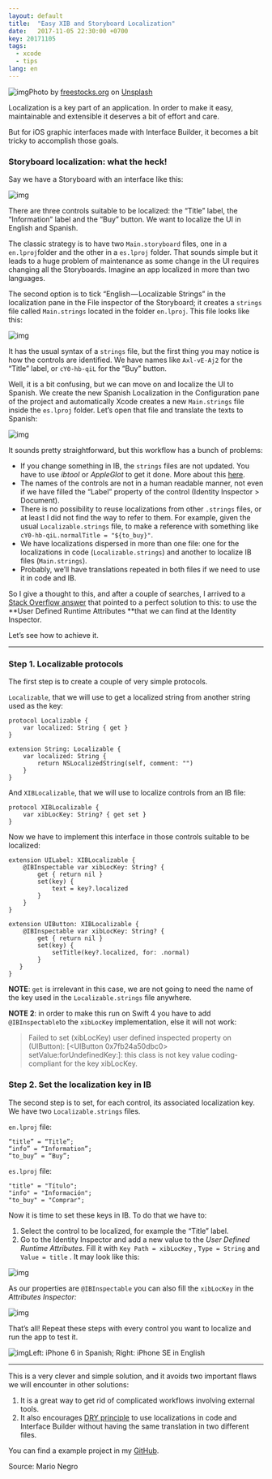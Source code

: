 ```yaml
---
layout: default
title:  "Easy XIB and Storyboard Localization"
date:   2017-11-05 22:30:00 +0700
key: 20171105
tags:
  - xcode
  - tips
lang: en
---
```




![img](https://cdn-images-1.medium.com/max/1600/1*oFXeXtJ2LM8uB7prmtAZmw.jpeg)Photo by [freestocks.org](https://unsplash.com/photos/jUSu0686zDM) on [Unsplash](https://unsplash.com)

Localization is a key part of an application. In order to make it easy, maintainable and extensible it deserves a bit of effort and care.

But for iOS graphic interfaces made with Interface Builder, it becomes a bit tricky to accomplish those goals.

### Storyboard localization: what the heck!

Say we have a Storyboard with an interface like this:

![img](https://cdn-images-1.medium.com/max/1600/1*9hTd6a-GI-p5IJiTtcwfqw.png)

There are three controls suitable to be localized: the “Title” label, the “Information” label and the “Buy” button. We want to localize the UI in English and Spanish.

The classic strategy is to have two `Main.storyboard` files, one in a `en.lproj`folder and the other in a `es.lproj` folder. That sounds simple but it leads to a huge problem of maintenance as some change in the UI requires changing all the Storyboards. Imagine an app localized in more than two languages.

The second option is to tick “English — Localizable Strings” in the localization pane in the File inspector of the Storyboard; it creates a `strings` file called `Main.strings` located in the folder `en.lproj`. This file looks like this:

![img](https://cdn-images-1.medium.com/max/1600/1*AaeTIl9OwM9jR6VKwq6XOQ.png)

It has the usual syntax of a `strings` file, but the first thing you may notice is how the controls are identified. We have names like `Axl-vE-Aj2` for the “Title” label, or `cY0-hb-qiL` for the “Buy” button.

Well, it is a bit confusing, but we can move on and localize the UI to Spanish. We create the new Spanish Localization in the Configuration pane of the project and automatically Xcode creates a new `Main.strings` file inside the `es.lproj` folder. Let’s open that file and translate the texts to Spanish:

![img](https://cdn-images-1.medium.com/max/1600/1*AJMl0WFOOGvPRPWPTTKndQ.png)

It sounds pretty straightforward, but this workflow has a bunch of problems:

- If you change something in IB, the `strings` files are not updated. You have to use *ibtool* or *AppleGlot* to get it done. More about this [here](https://ayeohyes.wordpress.com/2015/07/24/localizing-storyboards-and-xibs/).
- The names of the controls are not in a human readable manner, not even if we have filled the “Label” property of the control (Identity Inspector > Document).
- There is no possibility to reuse localizations from other `.strings` files, or at least I did not find the way to refer to them.
  For example, given the usual `Localizable.strings` file, to make a reference with something like `cY0-hb-qiL.normalTitle = "${to_buy}"`.
- We have localizations dispersed in more than one file: one for the localizations in code (`Localizable.strings`) and another to localize IB files (`Main.strings`).
- Probably, we’ll have translations repeated in both files if we need to use it in code and IB.

So I give a thought to this, and after a couple of searches, I arrived to a [Stack Overflow answer](https://stackoverflow.com/a/21443515/191059) that pointed to a perfect solution to this: to use the **User Defined Runtime Attributes **that we can find at the Identity Inspector.

Let’s see how to achieve it.

------

### Step 1. Localizable protocols

The first step is to create a couple of very simple protocols.

`Localizable`, that we will use to get a localized string from another string used as the key:

```
protocol Localizable {
    var localized: String { get }
}
```

```
extension String: Localizable {
    var localized: String {
        return NSLocalizedString(self, comment: "")
    }
}
```

And `XIBLocalizable`, that we will use to localize controls from an IB file:

```
protocol XIBLocalizable {
    var xibLocKey: String? { get set }
}
```

Now we have to implement this interface in those controls suitable to be localized:

```
extension UILabel: XIBLocalizable {
    @IBInspectable var xibLocKey: String? {
        get { return nil }
        set(key) {
            text = key?.localized
        }
    }
}
```

```
extension UIButton: XIBLocalizable {
    @IBInspectable var xibLocKey: String? {
        get { return nil }
        set(key) {
            setTitle(key?.localized, for: .normal)
        }
   }
}
```

**NOTE**: `get` is irrelevant in this case, we are not going to need the name of the key used in the `Localizable.strings` file anywhere.

**NOTE 2**: in order to make this run on Swift 4 you have to add `@IBInspectable`to the `xibLocKey` implementation, else it will not work:

> Failed to set (xibLocKey) user defined inspected property on (UIButton): [<UIButton 0x7fb24a50dbc0> setValue:forUndefinedKey:]: this class is not key value coding-compliant for the key xibLocKey.

### Step 2. Set the localization key in IB

The second step is to set, for each control, its associated localization key. We have two `Localizable.strings` files.

`en.lproj` file:

```
“title” = “Title”;
“info” = “Information”;
“to_buy” = “Buy”;
```

`es.lproj` file:

```
"title" = "Título";
"info" = "Información";
"to_buy" = "Comprar";
```

Now it is time to set these keys in IB. To do that we have to:

1. Select the control to be localized, for example the “Title” label.
2. Go to the Identity Inspector and add a new value to the *User Defined Runtime Attributes*. Fill it with `Key Path = xibLocKey` , `Type = String` and `Value = title` . It may look like this:

![img](https://cdn-images-1.medium.com/max/1600/1*lTVg9pCO35OzgY1oObi8Wg.png)

As our properties are `@IBInspectable` you can also fill the `xibLocKey` in the *Attributes Inspector:*

![img](https://cdn-images-1.medium.com/max/1600/1*ZDtR1ogbCU3zmUBmCZQ3YA.png)

That’s all! Repeat these steps with every control you want to localize and run the app to test it.

![img](https://cdn-images-1.medium.com/max/1600/1*YlzFrh9t24GWIFWcDgvQPQ.png)Left: iPhone 6 in Spanish; Right: iPhone SE in English

------

This is a very clever and simple solution, and it avoids two important flaws we will encounter in other solutions:

1. It is a great way to get rid of complicated workflows involving external tools.
2. It also encourages [DRY principle](https://en.wikipedia.org/wiki/Don%27t_repeat_yourself) to use localizations in code and Interface Builder without having the same translation in two different files.

You can find a example project in my [GitHub](https://github.com/emenegro/xib-localization).

Source: Mario Negro
